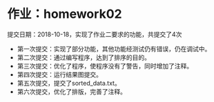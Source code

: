 # 作业：homework02<br>
提交日期：2018-10-18，实现了作业二要求的功能，共提交了4次<br>
+ 第一次提交：实现了部分功能，其他功能经测试仍有错误，仍在调试中。<br>
+ 第二次提交：通过编写程序，达到了排序的目的。<br>
+ 第三次提交：优化了程序，使程序没有了警告，同时增加了注释。<br>
+ 第四次提交：运行结果图提交。<br>
+ 第五次提交，提交了sorted_data.txt。<br>
+ 第六次提交，优化了排版，完善了注释。<br>
